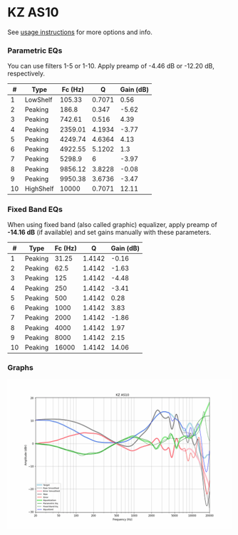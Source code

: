 # KZ AS10
See [usage instructions](https://github.com/jaakkopasanen/AutoEq#usage) for more options and info.

### Parametric EQs
You can use filters 1-5 or 1-10. Apply preamp of -4.46 dB or -12.20 dB, respectively.

|   # | Type      |   Fc (Hz) |      Q |   Gain (dB) |
|-----|-----------|-----------|--------|-------------|
|   1 | LowShelf  |    105.33 | 0.7071 |        0.56 |
|   2 | Peaking   |    186.8  | 0.347  |       -5.62 |
|   3 | Peaking   |    742.61 | 0.516  |        4.39 |
|   4 | Peaking   |   2359.01 | 4.1934 |       -3.77 |
|   5 | Peaking   |   4249.74 | 4.6364 |        4.13 |
|   6 | Peaking   |   4922.55 | 5.1202 |        1.3  |
|   7 | Peaking   |   5298.9  | 6      |       -3.97 |
|   8 | Peaking   |   9856.12 | 3.8228 |       -0.08 |
|   9 | Peaking   |   9950.38 | 3.6736 |       -3.47 |
|  10 | HighShelf |  10000    | 0.7071 |       12.11 |

### Fixed Band EQs
When using fixed band (also called graphic) equalizer, apply preamp of **-14.16 dB** (if available) and set gains manually with these parameters.

|   # | Type    |   Fc (Hz) |      Q |   Gain (dB) |
|-----|---------|-----------|--------|-------------|
|   1 | Peaking |     31.25 | 1.4142 |       -0.16 |
|   2 | Peaking |     62.5  | 1.4142 |       -1.63 |
|   3 | Peaking |    125    | 1.4142 |       -4.48 |
|   4 | Peaking |    250    | 1.4142 |       -3.41 |
|   5 | Peaking |    500    | 1.4142 |        0.28 |
|   6 | Peaking |   1000    | 1.4142 |        3.83 |
|   7 | Peaking |   2000    | 1.4142 |       -1.86 |
|   8 | Peaking |   4000    | 1.4142 |        1.97 |
|   9 | Peaking |   8000    | 1.4142 |        2.15 |
|  10 | Peaking |  16000    | 1.4142 |       14.06 |

### Graphs
![](./KZ%20AS10.png)
